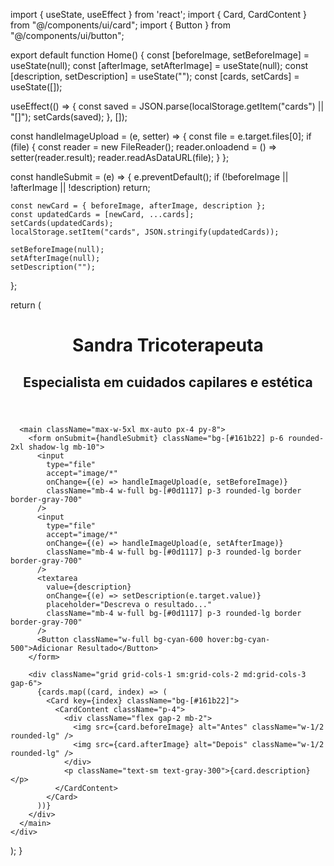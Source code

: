 import { useState, useEffect } from 'react';
import { Card, CardContent } from "@/components/ui/card";
import { Button } from "@/components/ui/button";

export default function Home() {
  const [beforeImage, setBeforeImage] = useState(null);
  const [afterImage, setAfterImage] = useState(null);
  const [description, setDescription] = useState("");
  const [cards, setCards] = useState([]);

  useEffect(() => {
    const saved = JSON.parse(localStorage.getItem("cards") || "[]");
    setCards(saved);
  }, []);

  const handleImageUpload = (e, setter) => {
    const file = e.target.files[0];
    if (file) {
      const reader = new FileReader();
      reader.onloadend = () => setter(reader.result);
      reader.readAsDataURL(file);
    }
  };

  const handleSubmit = (e) => {
    e.preventDefault();
    if (!beforeImage || !afterImage || !description) return;

    const newCard = { beforeImage, afterImage, description };
    const updatedCards = [newCard, ...cards];
    setCards(updatedCards);
    localStorage.setItem("cards", JSON.stringify(updatedCards));

    setBeforeImage(null);
    setAfterImage(null);
    setDescription("");
  };

  return (
    <div className="min-h-screen bg-[#0d1117] text-white font-sans">
      <header className="text-center py-12 bg-gradient-to-r from-cyan-500 to-blue-700 shadow-lg">
        <h1 className="text-4xl font-bold">Sandra Tricoterapeuta</h1>
        <h2 className="text-xl mt-2 font-light">Especialista em cuidados capilares e estética</h2>
      </header>

      <main className="max-w-5xl mx-auto px-4 py-8">
        <form onSubmit={handleSubmit} className="bg-[#161b22] p-6 rounded-2xl shadow-lg mb-10">
          <input
            type="file"
            accept="image/*"
            onChange={(e) => handleImageUpload(e, setBeforeImage)}
            className="mb-4 w-full bg-[#0d1117] p-3 rounded-lg border border-gray-700"
          />
          <input
            type="file"
            accept="image/*"
            onChange={(e) => handleImageUpload(e, setAfterImage)}
            className="mb-4 w-full bg-[#0d1117] p-3 rounded-lg border border-gray-700"
          />
          <textarea
            value={description}
            onChange={(e) => setDescription(e.target.value)}
            placeholder="Descreva o resultado..."
            className="mb-4 w-full bg-[#0d1117] p-3 rounded-lg border border-gray-700"
          />
          <Button className="w-full bg-cyan-600 hover:bg-cyan-500">Adicionar Resultado</Button>
        </form>

        <div className="grid grid-cols-1 sm:grid-cols-2 md:grid-cols-3 gap-6">
          {cards.map((card, index) => (
            <Card key={index} className="bg-[#161b22]">
              <CardContent className="p-4">
                <div className="flex gap-2 mb-2">
                  <img src={card.beforeImage} alt="Antes" className="w-1/2 rounded-lg" />
                  <img src={card.afterImage} alt="Depois" className="w-1/2 rounded-lg" />
                </div>
                <p className="text-sm text-gray-300">{card.description}</p>
              </CardContent>
            </Card>
          ))}
        </div>
      </main>
    </div>
  );
}
